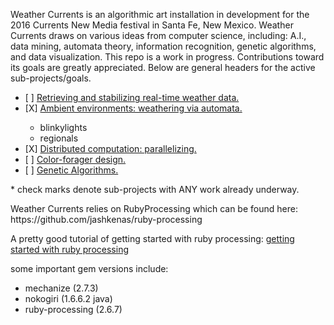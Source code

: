 Weather Currents is an algorithmic art installation in development
for the 2016 Currents New Media festival in Santa Fe, New Mexico.
Weather Currents draws on various ideas from computer science,
including: A.I., data mining, automata theory, information recognition,
genetic algorithms, and data visualization. This repo is a work
in progress. Contributions toward its goals are greatly appreciated.
Below are general headers for the active sub-projects/goals.

<ul>
<li> [ ] <a href="/weather">Retrieving and stabilizing real-time weather data.</a></li>

<li> [X] <a href="/ambient_environment">Ambient environments: weathering via automata.</a></li>
<ul>
<li>blinkylights</li>
<li>regionals</li>
</ul>

<li> [X] <a href="/distributed_processes">Distributed computation: parallelizing.</a></li>

<li> [ ] <a href="/color_foragers">Color-forager design.</a></li>

<li> [ ] <a href="/genetic_algorithms">Genetic Algorithms.</a></li>
</ul>

<p>* check marks denote sub-projects with ANY work already underway.</p>

<p>
Weather Currents relies on RubyProcessing which can be found here:
https://github.com/jashkenas/ruby-processing
</p>
<p>
A pretty good tutorial of getting started with ruby processing:
<a href="https://blog.engineyard.com/2015/getting-started-with-ruby-processing"> getting started with ruby processing</a>
</p>

<span>some important gem versions include:</span>
<ul>
<li>mechanize (2.7.3)</li>
<li>nokogiri (1.6.6.2 java)</li>
<li>ruby-processing (2.6.7)</li>
</ul>
